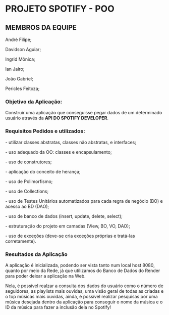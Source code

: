 <h1> PROJETO SPOTIFY - POO </h1>
<h2> MEMBROS DA EQUIPE</h2>
<p> André Filipe; </p>
<p> Davidson Aguiar; </p>
<p> Ingrid Mônica; </p>
<p> Ian Jairo; </p>
<p> João Gabriel; </p>
<p> Pericles Feitoza; </p>

<h3> Objetivo da Aplicação: </h3>
<p>
  Construir uma aplicação que conseguisse pegar dados de um determinado usuário através da 
<b>API DO SPOTIFY DEVELOPER</b>.
</p>
<h3> Requisitos Pedidos e utilizados: </h3>
<p> - utilizar classes abstratas, classes não abstratas, e interfaces;    </p>
<p> - uso adequado da OO: classes e encapsulamento; </p>
<p> - uso de construtores; </p>
<p> - aplicação do conceito de herança; </p>
<p> - uso de Polimorfismo; </p>
<p> - uso de Collections; </p>
<p> - uso de Testes Unitários automatizados para cada regra de negócio (BO) e acesso ao BD (DAO);
</p>
<p> - uso de banco de dados (insert, update, delete, select); </p>
<p> - estruturação do projeto em camadas (View, BO, VO, DAO); </p>
<p> - uso de exceções (deve-se cria exceções próprias e tratá-las corretamente). </p>

<h3> Resultados da Aplicação </h3>
<p> A aplicação é inicializada, podendo ser vista tanto num local host 8080, quanto por meio da Rede, já que utilizamos do 
  Banco de Dados do Render para poder deixar a aplicação na Web.
  <p> Nela, é possível realzar a consulta dos dados do usuário como o número de seguidores, as playlists mais ouvidas, uma visão geral de todas as criadas e o top músicas mais ouvidas, 
  ainda, é possível realizar pesquisas por uma música desejada dentro da aplicação para conseguir o nome da música e o ID da música para fazer a inclusão dela no Spotify! </p>
</p>

